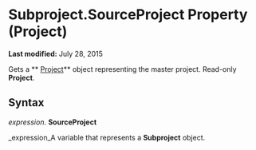 
# Subproject.SourceProject Property (Project)

 **Last modified:** July 28, 2015

Gets a  ** [Project](855c1ad9-0e84-f274-9e0e-2424e7cab447.md)** object representing the master project. Read-only **Project**.

## Syntax

 _expression_. **SourceProject**

 _expression_A variable that represents a  **Subproject** object.

